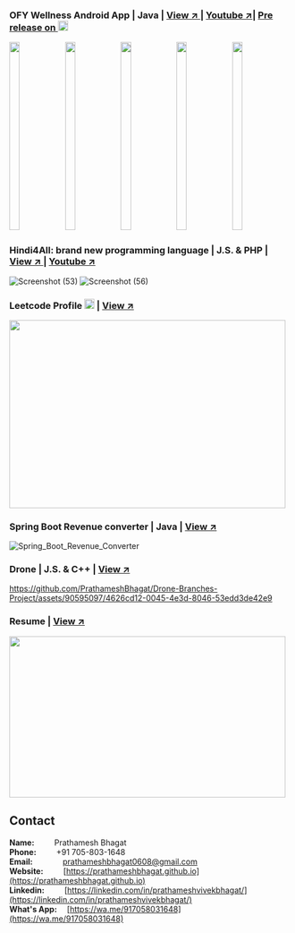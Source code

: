 <meta name="viewport" content="width=device-width, initial-scale=1.0, minimum-scale=1.0">

### OFY Wellness Android App | Java | [View ↗️ ](https://github.com/PrathameshBhagat/OFY-Wellness) |  [Youtube ↗️](https://youtu.be/KeUw_8UkWuI?feature=shared)| [Pre release on <img src="https://github.com/user-attachments/assets/ae8eac81-5401-4208-8e7c-17c9b2104f7e" style="height:18px;width:18px">](https://wa.me/917058031648?text=Hey!%20I%20would%20like%20to%20register%20for%20the%20pre-release%20of%20OFY%20Wellness%20App.)
<img src="https://github.com/PrathameshBhagat/OFY-Wellness/assets/90595097/0f777aff-7e51-4db3-9ee9-4eec2d6613ce" style="height:35vw;width:19%">
<img src="https://github.com/PrathameshBhagat/OFY-Wellness/assets/90595097/6d6e6cd3-d65f-4385-a474-e6c6b9785c1c" style="height:35vw;width:19%">
<img src="https://github.com/PrathameshBhagat/OFY-Wellness/assets/90595097/4ff5f01f-96ad-4c57-8e92-5f413a13ec1d" style="height:35vw;width:19%">
<img src="https://github.com/PrathameshBhagat/OFY-Wellness/assets/90595097/77e69c18-32f0-4913-9ea0-0936d2744d54" style="height:35vw;width:19%">
<img src="https://github.com/user-attachments/assets/10adaad7-92c5-4846-9486-1b9bfe5757ef" style="height:35vw;width:19%">

### Hindi4All: brand new programming language | J.S. & PHP | [View ↗️ ](https://github.com/PrathameshBhagat/Documentation-Project/) |  [Youtube ↗️](https://www.youtube.com/watch?v=OoUNVvhEFZg)  
![Screenshot (53)](https://github.com/PrathameshBhagat/Documentation-Project/assets/90595097/beefd877-98ea-4171-ae5a-60db183096fa)
![Screenshot (56)](https://github.com/PrathameshBhagat/Documentation-Project/assets/90595097/c529c72b-02d3-4d53-899c-a8eacf2837b4)

### Leetcode Profile <img src="https://github.com/user-attachments/assets/cf53f9fb-d45a-42f3-9adb-b3ebb3b13ac3" style="height:18px;width:18px"> | [View ↗️ ](https://leetcode.com/u/Prathamesh_Bhagat/)
<img src="https://github.com/user-attachments/assets/e2eff0c4-d689-4d6f-afd8-d7cea901c545" style="height:35vw;width:99%">

### Spring Boot Revenue converter | Java | [View ↗️ ](https://github.com/PrathameshBhagat/Spring-Earning-Revenue-Converter)  
![Spring_Boot_Revenue_Converter](https://github.com/PrathameshBhagat/Spring-Earning-Revenue-Converter/assets/90595097/d81c4d31-ce84-4383-a17d-6549c47a5c29)

### Drone | J.S. & C++ | [View ↗️ ](https://github.com/PrathameshBhagat/Drone-Branches-Project)  
https://github.com/PrathameshBhagat/Drone-Branches-Project/assets/90595097/4626cd12-0045-4e3d-8046-53edd3de42e9

### Resume | [View ↗️ ](https://github.com/PrathameshBhagat/Resume/blob/main/Prathamesh_Bhagat_BTech_Resume.pdf)  
<img src="https://github.com/user-attachments/assets/0f0eba6d-0e54-44c1-af32-002f93655d1e" style="height:30vw;width:99%">

## Contact    
**Name:**&emsp; &emsp; Prathamesh Bhagat  
**Phone:**&emsp; &emsp; +91 705-803-1648  
**Email:**&emsp; &emsp; &emsp; [prathameshbhagat0608@gmail.com](mailto:prathameshbhagat0608@gmail.com)  
**Website:**&emsp; &emsp; [https://prathameshbhagat.github.io](https://prathameshbhagat.github.io)  
**Linkedin:**&emsp; &emsp; [https://linkedin.com/in/prathameshvivekbhagat/](https://linkedin.com/in/prathameshvivekbhagat/)    
**What's App:**&emsp; [https://wa.me/917058031648](https://wa.me/917058031648)
<!--
<ikmg  width=800 src ="http://github-readme-streak-stats.herokuapp.com?user=PrathameshBhagat&fire=ff5555&ring=000099&currStreakLabel=000000&background=-45%2C00F0FF%2C001BFF">
**PrathameshBhagat/PrathameshBhagat** is a ✨ _special_ ✨ repository because its `README.md` (this file) appears on your GitHub profile.

Here are some ideas to get you started:

- 🔭 I’m currently working on ...
- 🌱 I’m currently learning ...
- 👯 I’m looking to collaborate on ...
- 🤔 I’m looking for help with ...
- 💬 Ask me about ...
- 📫 How to reach me: ...
- 😄 Pronouns: ...
- ⚡ Fun fact: ...
-->
